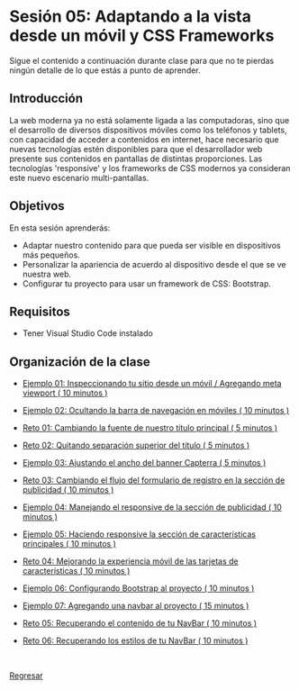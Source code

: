 # Sesión 05: Adaptando a la vista desde un móvil y CSS Frameworks

Sigue el contenido a continuación durante clase para que no te pierdas ningún
detalle de lo que estás a punto de aprender.

## Introducción
La web moderna ya no está solamente ligada a las computadoras, sino que el desarrollo de diversos dispositivos móviles como los teléfonos y tablets, con capacidad de acceder a contenidos en internet, hace necesario que nuevas tecnologías estén disponibles para que el desarrollador web presente sus contenidos en pantallas de distintas proporciones. Las tecnologías 'responsive' y los frameworks de CSS modernos ya consideran este nuevo escenario multi-pantallas.
## Objetivos

En esta sesión aprenderás:

- Adaptar nuestro contenido para que pueda ser visible en dispositivos más
  pequeños.
- Personalizar la apariencia de acuerdo al dispositivo desde el que se ve
  nuestra web.
- Configurar tu proyecto para usar un framework de CSS: Bootstrap.

## Requisitos
- Tener Visual Studio Code instalado

## Organización de la clase

- [Ejemplo 01: Inspeccionando tu sitio desde un móvil / Agregando meta viewport ( 10 minutos ) ](./Ejemplo-01/README.md)

- [Ejemplo  02: Ocultando la barra de navegación en móviles ( 10 minutos ) ](./Ejemplo-02/README.md)

- [Reto  01: Cambiando la fuente de nuestro título principal ( 5 minutos ) ](./reto-01/README.md)

- [Reto  02: Quitando separación superior del título ( 5 minutos ) ](./reto-02/README.md)

- [Ejemplo  03: Ajustando el ancho del banner Capterra ( 5 minutos ) ](./Ejemplo-03/README.md)

- [Reto  03: Cambiando el flujo del formulario de registro en la sección de publicidad ( 10 minutos ) ](./reto-03/README.md)

- [Ejemplo  04: Manejando el responsive de la sección de publicidad ( 10 minutos ) ](./Ejemplo-04/README.md)

- [Ejemplo  05: Haciendo responsive la sección de características principales ( 10 minutos ) ](./Ejemplo-05/README.md)

- [Reto  04: Mejorando la experiencia móvil de las tarjetas de características ( 10 minutos ) ](./reto-04/README.md)

- [Ejemplo  06: Configurando Bootstrap al proyecto ( 10 minutos ) ](./Ejemplo-06/README.md)

- [Ejemplo  07: Agregando una navbar al proyecto ( 15 minutos ) ](./Ejemplo-07/README.md)

- [Reto  05: Recuperando el contenido de tu NavBar ( 10 minutos ) ](./reto-05/README.md)

- [Reto  06: Recuperando los estilos de tu NavBar ( 10 minutos ) ](./reto-06/README.md)

<br/>

[Regresar](../README.md)